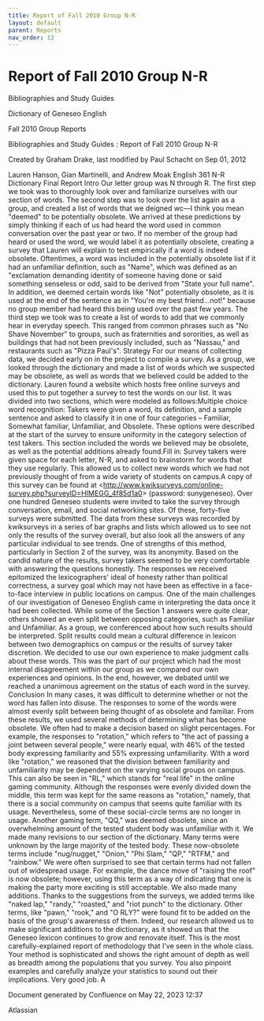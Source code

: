 ```yaml
---
title: Report of Fall 2010 Group N-R
layout: default
parent: Reports
nav_order: 12
---
```


# Report of Fall 2010 Group N-R

Bibliographies and Study Guides

Dictionary of Geneseo English

Fall 2010 Group Reports

Bibliographies and Study Guides : Report of Fall 2010 Group N-R

Created by  Graham Drake, last modified by  Paul Schacht on Sep 01, 2012

Lauren Hanson, Gian Martinelli, and Andrew Moak English 361 N-R Dictionary Final Report  Intro  Our letter group was N through R. The first step we took was to thoroughly look over and familiarize ourselves with our section of words. The second step was to look over the list again as a group, and created a list of words that we deigned wc—I think you mean &quot;deemed&quot; to be potentially obsolete. We arrived at these predictions by simply thinking if each of us had heard the word used in common conversation over the past year or two. If no member of the group had heard or used the word, we would label it as potentially obsolete, creating a survey that Lauren will explain to test empirically if a word is indeed obsolete. Oftentimes, a word was included in the potentially obsolete list if it had an unfamiliar definition, such as &quot;Name&quot;, which was defined as an &quot;exclamation demanding identity of someone having done or said something senseless or odd, said to be derived from &quot;State your full name&quot;. In addition, we deemed certain words like &quot;Not&quot; potentially obsolete, as it is used at the end of the sentence as in &quot;You're my best friend...not!&quot; because no group member had heard this being used over the past few years.  The third step we took was to create a list of words to add that we commonly hear in everyday speech. This ranged from common phrases such as &quot;No Shave November&quot; to groups, such as fraternities and sororities, as well as buildings that had not been previously included, such as &quot;Nassau,&quot; and restaurants such as &quot;Pizza Paul's&quot;.   Strategy  For our means of collecting data, we decided early on in the project to compile a survey. As a group, we looked through the dictionary and made a list of words which we suspected may be obsolete, as well as words that we believed could be added to the dictionary. Lauren found a website which hosts free online surveys and used this to put together a survey to test the words on our list. It was divided into two sections, which were modeled as follows:Multiple choice word recognition: Takers were given a word, its definition, and a sample sentence and asked to classify it in one of four categories – Familiar, Somewhat familiar, Unfamiliar, and Obsolete. These options were described at the start of the survey to ensure uniformity in the category selection of test takers. This section included the words we believed may be obsolete, as well as the potential additions already found.Fill in: Survey takers were given space for each letter, N-R, and asked to brainstorm for words that they use regularly. This allowed us to collect new words which we had not previously thought of from a wide variety of students on campus.A copy of this survey can be found at &lt;http://www.kwiksurveys.com/online-survey.php?surveyID=HIMEGG_4f85d1a0&gt; (password: sunygeneseo).  Over one hundred Geneseo students were invited to take the survey through conversation, email, and social networking sites. Of these, forty-five surveys were submitted. The data from these surveys was recorded by kwiksurveys in a series of bar graphs and lists which allowed us to see not only the results of the survey overall, but also look all the answers of any particular individual to see trends.  One of strengths of this method, particularly in Section 2 of the survey, was its anonymity. Based on the candid nature of the results, survey takers seemed to be very comfortable with answering the questions honestly. The responses we received epitomized the lexicographers' ideal of honesty rather than political correctness, a survey goal which may not have been as effective in a face-to-face interview in public locations on campus.  One of the main challenges of our investigation of Geneseo English came in interpreting the data once it had been collected. While some of the Section 1 answers were quite clear, others showed an even split between opposing categories, such as Familiar and Unfamiliar. As a group, we conferenced about how such results should be interpreted. Split results could mean a cultural difference in lexicon between two demographics on campus or the results of survey taker discretion. We decided to use our own experience to make judgment calls about these words. This was the part of our project which had the most internal disagreement within our group as we compared our own experiences and opinions. In the end, however, we debated until we reached a unanimous agreement on the status of each word in the survey.  Conclusion  In many cases, it was difficult to determine whether or not the word has fallen into disuse. The responses to some of the words were almost evenly split between being thought of as obsolete and familiar. From these results, we used several methods of determining what has become obsolete. We often had to make a decision based on slight percentages. For example, the responses to &quot;rotation,&quot; which refers to &quot;the act of passing a joint between several people,&quot; were nearly equal, with 46% of the tested body expressing familiarity and 55% expressing unfamiliarity. With a word like &quot;rotation,&quot; we reasoned that the division between familiarity and unfamiliarity may be dependent on the varying social groups on campus. This can also be seen in &quot;RL,&quot; which stands for &quot;real life&quot; in the online gaming community. Although the responses were evenly divided down the middle, this term was kept for the same reasons as &quot;rotation,&quot; namely, that there is a social community on campus that seems quite familiar with its usage. Nevertheless, some of these social-circle terms are no longer in usage. Another gaming term, &quot;QQ,&quot; was deemed obsolete, since an overwhelming amount of the tested student body was unfamiliar with it.  We made many revisions to our section of the dictionary. Many terms were unknown by the large majority of the tested body. These now-obsolete terms include &quot;nug/nugget,&quot; &quot;Onion,&quot; &quot;Phi Slam,&quot; &quot;QP,&quot; &quot;RTFM,&quot; and &quot;rainbow.&quot; We were often surprised to see that certain terms had not fallen out of widespread usage. For example, the dance move of &quot;raising the roof&quot; is now obsolete; however, using this term as a way of indicating that one is making the party more exciting is still acceptable. We also made many additions. Thanks to the suggestions from the surveys, we added terms like &quot;naked lap,&quot; &quot;randy,&quot; &quot;roasted,&quot; and &quot;riot punch&quot; to the dictionary. Other terms, like &quot;pawn,&quot; &quot;rook,&quot; and &quot;O RLY?&quot; were found fit to be added on the basis of the group's awareness of them. Indeed, our research allowed us to make significant additions to the dictionary, as it showed us that the Geneseo lexicon continues to grow and renovate itself.    This is the most carefully-explained report of methodology that I've seen in the whole class. Your method is sophisticated and shows the right amount of depth as well as breadth among the populations that you survey. You also pinpoint examples and carefully analyze your statistics to sound out their implications. Very good job.  A

Document generated by Confluence on May 22, 2023 12:37

Atlassian
